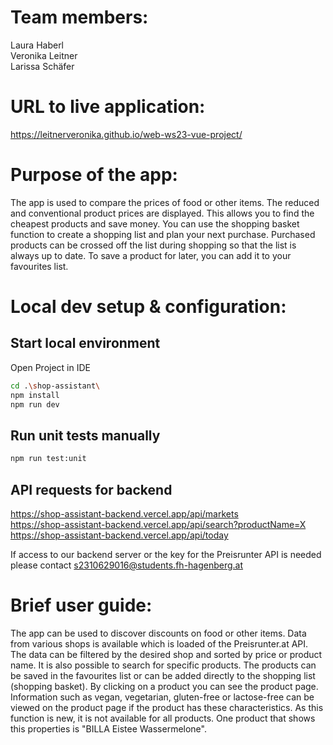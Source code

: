 # Team members:
Laura Haberl   
Veronika Leitner    
Larissa Schäfer   

# URL to live application: 
https://leitnerveronika.github.io/web-ws23-vue-project/

# Purpose of the app: 
The app is used to compare the prices of food or other items. The reduced 
and conventional product prices are displayed. This allows you to find the 
cheapest products and save money. You can use the shopping basket function 
to create a shopping list and plan your next purchase. Purchased products 
can be crossed off the list during shopping so that the list is always up 
to date. To save a product for later, you can add it to your favourites list.

# Local dev setup & configuration:
## Start local environment
Open Project in IDE  
```bash
cd .\shop-assistant\
npm install
npm run dev
```

## Run unit tests manually
```bash
npm run test:unit
```

## API requests for backend
https://shop-assistant-backend.vercel.app/api/markets  
https://shop-assistant-backend.vercel.app/api/search?productName=X  
https://shop-assistant-backend.vercel.app/api/today  

If access to our backend server or the key for the Preisrunter API is needed please contact s2310629016@students.fh-hagenberg.at

# Brief user guide:
The app can be used to discover discounts on food or other items. Data from 
various shops is available which is loaded of the Preisrunter.at API. The data 
can be filtered by the desired shop and sorted by price or product name. It is 
also possible to search for specific products. The products can be saved in the 
favourites list or can be added directly to the shopping list (shopping basket). 
By clicking on a product you can see the product page. Information such as vegan, 
vegetarian, gluten-free or lactose-free can be viewed on the product page if the 
product has these characteristics. As this function is new, it is not available 
for all products. One product that shows this properties is "BILLA Eistee Wassermelone".
